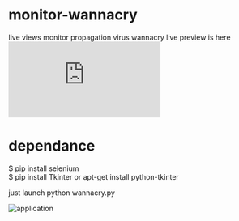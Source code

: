 # monitor-wannacry
live views monitor propagation virus wannacry
live preview is here ![Malwaretech](https://intel.malwaretech.com/WannaCrypt.html)

# dependance
$ pip install selenium  
$ pip install Tkinter or apt-get install python-tkinter  

just launch python wannacry.py  

![application](https://www.cuby-hebergs.com/dl/wannacry.png)
